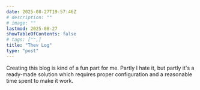 ```yaml
---
date: 2025-08-27T19:57:46Z
# description: ""
# image: ""
lastmod: 2025-08-27
showTableOfContents: false
# tags: ["",]
title: "Thev Log"
type: "post"
---
```



Creating this blog is kind of a fun part for me. Partly I hate it, but partly it's a ready-made solution which requires proper configuration and a reasonable time spent to make it work. 